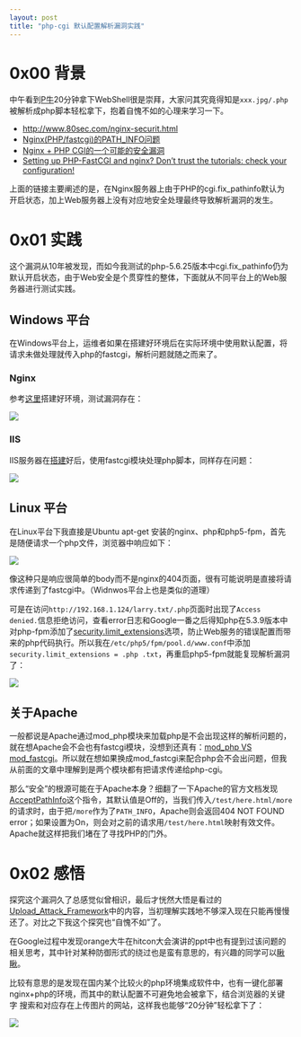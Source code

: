 ```yaml
---
layout: post
title: "php-cgi 默认配置解析漏洞实践"
---
```


# 0x00 背景

中午看到[P牛](https://www.leavesongs.com/)20分钟拿下WebShell很是崇拜，大家问其究竟得知是`xxx.jpg/.php`被解析成php脚本轻松拿下，抱着自愧不如的心理来学习一下。

<!-- more -->

* <http://www.80sec.com/nginx-securit.html>
* [Nginx(PHP/fastcgi)的PATH_INFO问题](http://www.laruence.com/2009/11/13/1138.html)
* [Nginx + PHP CGI的一个可能的安全漏洞](http://www.laruence.com/2010/05/20/1495.html)
* [Setting up PHP-FastCGI and nginx? Don’t trust the tutorials: check your configuration!](https://nealpoole.com/blog/2011/04/setting-up-php-fastcgi-and-nginx-dont-trust-the-tutorials-check-your-configuration/)

上面的链接主要阐述的是，在Nginx服务器上由于PHP的cgi.fix_pathinfo默认为开启状态，加上Web服务器上没有对应地安全处理最终导致解析漏洞的发生。

# 0x01 实践

这个漏洞从10年被发现，而如今我测试的php-5.6.25版本中cgi.fix_pathinfo仍为默认开启状态，由于Web安全是个贯穿性的整体，下面就从不同平台上的Web服务器进行测试实践。

## Windows 平台

在Windows平台上，运维者如果在搭建好环境后在实际环境中使用默认配置，将请求未做处理就传入php的fastcgi，解析问题就随之而来了。

### Nginx

参考[这里](http://blog.qiji.tech/archives/3092)搭建好环境，测试漏洞存在：

![][1]

### IIS

IIS服务器在[搭建](http://www.cnblogs.com/haocool/archive/2012/10/14/windows-8-iis-to-configure-php-runtime-environment.html)好后，使用fastcgi模块处理php脚本，同样存在问题：

![][2]

## Linux 平台

在Linux平台下我直接是Ubuntu apt-get 安装的nginx、php和php5-fpm，首先是随便请求一个php文件，浏览器中响应如下：

![][3]

像这种只是响应很简单的body而不是nginx的404页面，很有可能说明是直接将请求传递到了fastcgi中。（Widnwos平台上也是类似的道理）

可是在访问`http://192.168.1.124/larry.txt/.php`页面时出现了`Access denied.`信息拒绝访问，查看error日志和Google一番之后得知php在5.3.9版本中对php-fpm添加了[security.limit_extensions](https://bugs.php.net/bug.php?id=55181)选项，防止Web服务的错误配置而带来的php代码执行。所以我在`/etc/php5/fpm/pool.d/www.conf`中添加`security.limit_extensions = .php .txt`，再重启php5-fpm就能复现解析漏洞了：

![][4]

## 关于Apache

一般都说是Apache通过mod_php模块来加载php是不会出现这样的解析问题的，就在想Apache会不会也有fastcgi模块，没想到还真有：[mod_php VS mod_fastcgi](http://wenku.baidu.com/view/887de969561252d380eb6e92.html)。所以就在想如果换成mod_fastcgi来配合php会不会出问题，但我从前面的文章中理解到是两个模块都有把请求传递给php-cgi。

那么“安全”的根源可能在于Apache本身？细翻了一下Apache的官方文档发现[AcceptPathInfo](https://httpd.apache.org/docs/2.4/mod/core.html#acceptpathinfo)这个指令，其默认值是Off的，当我们传入`/test/here.html/more`的请求时，由于把`/more`作为了`PATH_INFO`，Apache则会返回404 NOT FOUND error；如果设置为On，则会对之前的请求用`/test/here.html`映射有效文件。Apache就这样把我们堵在了寻找PHP的门外。

# 0x02 感悟

探究这个漏洞久了总感觉似曾相识，最后才恍然大悟是看过的[Upload_Attack_Framework](http://172.16.24.178/www.owasp.org.cn/OWASP_Training/Upload_Attack_Framework.pdf)中的内容，当初理解实践地不够深入现在只能再慢慢还了。对比之下我这个探究也“自愧不如”了。

在Google过程中发现orange大牛在hitcon大会演讲的ppt中也有提到过该问题的相关思考，其中针对某种防御形式的绕过也是蛮有意思的，有兴趣的同学可以[瞅瞅](https://hitcon.org/2015/CMT/download/day1-c-r0.pdf)。

比较有意思的是发现在国内某个比较火的php环境集成软件中，也有一键化部署nginx+php的环境，而其中的默认配置不可避免地会被拿下，结合浏览器的关键字
搜索和对应存在上传图片的网站，这样我也能够“20分钟”轻松拿下了：

![][5]

[1]: https://wx4.sinaimg.cn/large/ee2fecafly1g3qpne6mojj20m80db768.jpg
[2]: https://wx3.sinaimg.cn/large/ee2fecafly1g3qpnfw1maj20av03fq30.jpg
[3]: https://wx1.sinaimg.cn/large/ee2fecafly1g3qpnfem71j20m80e5dhy.jpg
[4]: https://wx1.sinaimg.cn/large/ee2fecafly1g3qpngjvihj20q90dndhz.jpg
[5]: https://wx4.sinaimg.cn/large/ee2fecafly1g3qpniqoq5j20sr0dxgo9.jpg
